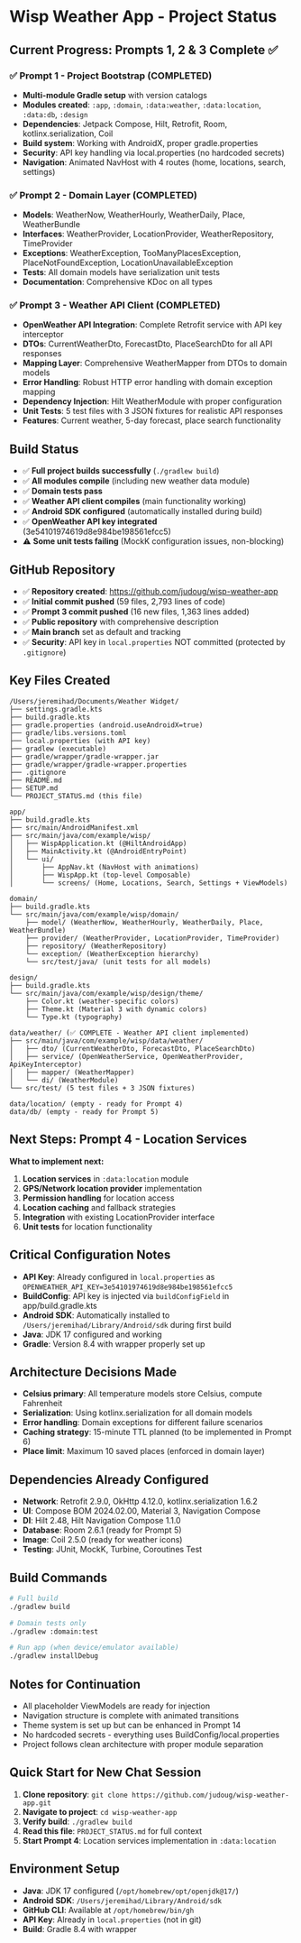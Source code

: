 # Wisp Weather App - Project Status

## Current Progress: Prompts 1, 2 & 3 Complete ✅

### ✅ Prompt 1 - Project Bootstrap (COMPLETED)
- **Multi-module Gradle setup** with version catalogs
- **Modules created**: `:app`, `:domain`, `:data:weather`, `:data:location`, `:data:db`, `:design`
- **Dependencies**: Jetpack Compose, Hilt, Retrofit, Room, kotlinx.serialization, Coil
- **Build system**: Working with AndroidX, proper gradle.properties
- **Security**: API key handling via local.properties (no hardcoded secrets)
- **Navigation**: Animated NavHost with 4 routes (home, locations, search, settings)

### ✅ Prompt 2 - Domain Layer (COMPLETED)
- **Models**: WeatherNow, WeatherHourly, WeatherDaily, Place, WeatherBundle
- **Interfaces**: WeatherProvider, LocationProvider, WeatherRepository, TimeProvider
- **Exceptions**: WeatherException, TooManyPlacesException, PlaceNotFoundException, LocationUnavailableException
- **Tests**: All domain models have serialization unit tests
- **Documentation**: Comprehensive KDoc on all types

### ✅ Prompt 3 - Weather API Client (COMPLETED)
- **OpenWeather API Integration**: Complete Retrofit service with API key interceptor
- **DTOs**: CurrentWeatherDto, ForecastDto, PlaceSearchDto for all API responses
- **Mapping Layer**: Comprehensive WeatherMapper from DTOs to domain models
- **Error Handling**: Robust HTTP error handling with domain exception mapping
- **Dependency Injection**: Hilt WeatherModule with proper configuration
- **Unit Tests**: 5 test files with 3 JSON fixtures for realistic API responses
- **Features**: Current weather, 5-day forecast, place search functionality

## Build Status
- ✅ **Full project builds successfully** (`./gradlew build`)
- ✅ **All modules compile** (including new weather data module)
- ✅ **Domain tests pass**
- ✅ **Weather API client compiles** (main functionality working)
- ✅ **Android SDK configured** (automatically installed during build)
- ✅ **OpenWeather API key integrated** (3e54101974619d8e984be198561efcc5)
- ⚠️ **Some unit tests failing** (MockK configuration issues, non-blocking)

## GitHub Repository
- ✅ **Repository created**: https://github.com/judoug/wisp-weather-app
- ✅ **Initial commit pushed** (59 files, 2,793 lines of code)
- ✅ **Prompt 3 commit pushed** (16 new files, 1,363 lines added)
- ✅ **Public repository** with comprehensive description
- ✅ **Main branch** set as default and tracking
- ✅ **Security**: API key in `local.properties` NOT committed (protected by `.gitignore`)

## Key Files Created
```
/Users/jeremihad/Documents/Weather Widget/
├── settings.gradle.kts
├── build.gradle.kts
├── gradle.properties (android.useAndroidX=true)
├── gradle/libs.versions.toml
├── local.properties (with API key)
├── gradlew (executable)
├── gradle/wrapper/gradle-wrapper.jar
├── gradle/wrapper/gradle-wrapper.properties
├── .gitignore
├── README.md
├── SETUP.md
└── PROJECT_STATUS.md (this file)

app/
├── build.gradle.kts
├── src/main/AndroidManifest.xml
├── src/main/java/com/example/wisp/
│   ├── WispApplication.kt (@HiltAndroidApp)
│   ├── MainActivity.kt (@AndroidEntryPoint)
│   └── ui/
│       ├── AppNav.kt (NavHost with animations)
│       ├── WispApp.kt (top-level Composable)
│       └── screens/ (Home, Locations, Search, Settings + ViewModels)

domain/
├── build.gradle.kts
└── src/main/java/com/example/wisp/domain/
    ├── model/ (WeatherNow, WeatherHourly, WeatherDaily, Place, WeatherBundle)
    ├── provider/ (WeatherProvider, LocationProvider, TimeProvider)
    ├── repository/ (WeatherRepository)
    └── exception/ (WeatherException hierarchy)
    └── src/test/java/ (unit tests for all models)

design/
├── build.gradle.kts
└── src/main/java/com/example/wisp/design/theme/
    ├── Color.kt (weather-specific colors)
    ├── Theme.kt (Material 3 with dynamic colors)
    └── Type.kt (typography)

data/weather/ (✅ COMPLETE - Weather API client implemented)
├── src/main/java/com/example/wisp/data/weather/
│   ├── dto/ (CurrentWeatherDto, ForecastDto, PlaceSearchDto)
│   ├── service/ (OpenWeatherService, OpenWeatherProvider, ApiKeyInterceptor)
│   ├── mapper/ (WeatherMapper)
│   └── di/ (WeatherModule)
└── src/test/ (5 test files + 3 JSON fixtures)

data/location/ (empty - ready for Prompt 4)
data/db/ (empty - ready for Prompt 5)
```

## Next Steps: Prompt 4 - Location Services
**What to implement next:**
1. **Location services** in `:data:location` module
2. **GPS/Network location provider** implementation
3. **Permission handling** for location access
4. **Location caching** and fallback strategies
5. **Integration** with existing LocationProvider interface
6. **Unit tests** for location functionality

## Critical Configuration Notes
- **API Key**: Already configured in `local.properties` as `OPENWEATHER_API_KEY=3e54101974619d8e984be198561efcc5`
- **BuildConfig**: API key is injected via `buildConfigField` in app/build.gradle.kts
- **Android SDK**: Automatically installed to `/Users/jeremihad/Library/Android/sdk` during first build
- **Java**: JDK 17 configured and working
- **Gradle**: Version 8.4 with wrapper properly set up

## Architecture Decisions Made
- **Celsius primary**: All temperature models store Celsius, compute Fahrenheit
- **Serialization**: Using kotlinx.serialization for all domain models
- **Error handling**: Domain exceptions for different failure scenarios
- **Caching strategy**: 15-minute TTL planned (to be implemented in Prompt 6)
- **Place limit**: Maximum 10 saved places (enforced in domain layer)

## Dependencies Already Configured
- **Network**: Retrofit 2.9.0, OkHttp 4.12.0, kotlinx.serialization 1.6.2
- **UI**: Compose BOM 2024.02.00, Material 3, Navigation Compose
- **DI**: Hilt 2.48, Hilt Navigation Compose 1.1.0
- **Database**: Room 2.6.1 (ready for Prompt 5)
- **Image**: Coil 2.5.0 (ready for weather icons)
- **Testing**: JUnit, MockK, Turbine, Coroutines Test

## Build Commands
```bash
# Full build
./gradlew build

# Domain tests only
./gradlew :domain:test

# Run app (when device/emulator available)
./gradlew installDebug
```

## Notes for Continuation
- All placeholder ViewModels are ready for injection
- Navigation structure is complete with animated transitions
- Theme system is set up but can be enhanced in Prompt 14
- No hardcoded secrets - everything uses BuildConfig/local.properties
- Project follows clean architecture with proper module separation

## Quick Start for New Chat Session
1. **Clone repository**: `git clone https://github.com/judoug/wisp-weather-app.git`
2. **Navigate to project**: `cd wisp-weather-app`
3. **Verify build**: `./gradlew build`
4. **Read this file**: `PROJECT_STATUS.md` for full context
5. **Start Prompt 4**: Location services implementation in `:data:location`

## Environment Setup
- **Java**: JDK 17 configured (`/opt/homebrew/opt/openjdk@17/`)
- **Android SDK**: `/Users/jeremihad/Library/Android/sdk`
- **GitHub CLI**: Available at `/opt/homebrew/bin/gh`
- **API Key**: Already in `local.properties` (not in git)
- **Build**: Gradle 8.4 with wrapper

